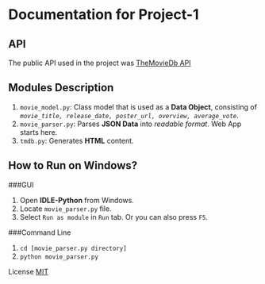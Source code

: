 # Documentation for Project-1

## API
The public API used in the project was [TheMovieDb API](http://docs.themoviedb.apiary.io/)

## Modules Description
1. `movie_model.py`: Class model that is used as a **Data Object**, consisting of _```movie_title, release_date, poster_url, overview, average_vote```_.
2. `movie_parser.py`: Parses **JSON Data** into _readable format_. Web App starts here.
3. `tmdb.py`: Generates **HTML** content.

## How to Run on Windows?
###GUI
1. Open **IDLE-Python** from Windows.
2. Locate `movie_parser.py` file.
3. Select `Run as module` in `Run` tab. Or you can also press `F5`.

###Command Line
1. `cd [movie_parser.py directory]`
2. `python movie_parser.py` 

License [MIT](LICENSE.md)
